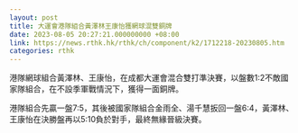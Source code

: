 ```yaml
---
layout: post
title: 大運會港隊組合黃澤林王康怡獲網球混雙銅牌
date: 2023-08-05 20:27:21.000000000 +08:00
link: https://news.rthk.hk/rthk/ch/component/k2/1712218-20230805.htm
categories: rthk
---
```


港隊網球組合黃澤林、王康怡，在成都大運會混合雙打準決賽，以盤數1:2不敵國家隊組合，在不設季軍戰情況下，獲得一面銅牌。

港隊組合先贏一盤7:5，其後被國家隊組合金雨全、湯千慧扳回一盤6:4，黃澤林、王康怡在決勝盤再以5:10負於對手，最終無緣晉級決賽。
